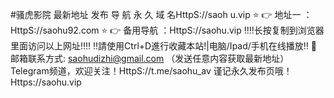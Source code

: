  #骚虎影院 最新地址 发布 
导 航 永 久 域 名HttpS://saoh u.vip
⭐️ 👉 地址一 ：HttpS://saohu92.com
⭐️ 👉 备用导航 ：HttpS://saohu.vip
‼️‼️长按复制到浏览器里面访问以上网址‼️‼️
‼️請使用Ctrl+D進行收藏本站!|电脑/Ipad/手机在线播放‼️
📧 邮箱联系方式: saohudizhi@gmail.com （发送任意内容获取最新地址）
Telegram频道，欢迎关注！HttpS://t.me/saohu_av
谨记永久发布页哦！Https://saohu.vip
